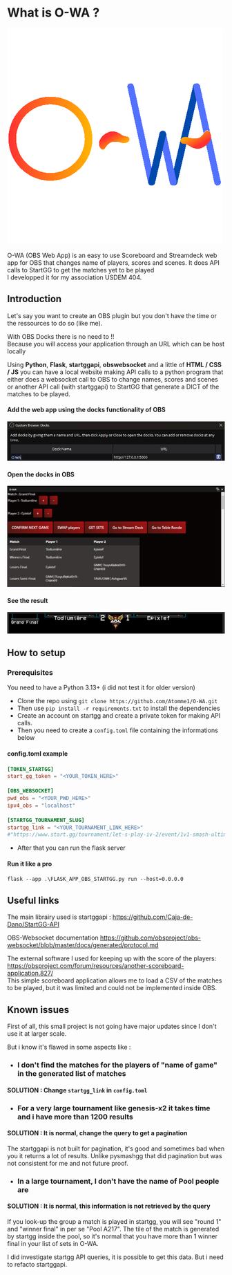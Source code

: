 # What is O-WA ?
![Screenshot](image_for_readMe/O-WA_logo_alpha.png)

O-WA (OBS Web App) is an easy to use Scoreboard and Streamdeck web app for OBS that changes name of players, scores and scenes.
It does API calls to StartGG to get the matches yet to be played\
I developped it for my association USDEM 404.


## Introduction

Let's say you want to create an OBS plugin but you don't have
the time or the ressources to do so (like me).

With OBS Docks there is no need to !!\
Because you will access your application through an URL which can be host locally

Using <b>Python</b>, <b>Flask</b>, <b>startggapi</b>, <b>obswebsocket</b> and a little of <b>HTML / CSS / JS</b> you can have a local website 
making API calls to a python program that either does a websocket call to OBS to change names, scores and scenes or another API call (with startggapi) to 
StartGG that generate a DICT of the matches to be played.
#### Add the web app using the docks functionality of OBS
![Screenshot](image_for_readMe/overview1.png)
#### Open the docks in OBS
![Screenshot](image_for_readMe/overview2.png)
#### See the result
![Screenshot](image_for_readMe/overview3.png)

## How to setup
### Prerequisites
You need to have a Python 3.13+ (i did not test it for older version)
- Clone the repo using ```git clone https://github.com/Atomme1/O-WA.git``` 
- Then use ```pip install -r requirements.txt``` to install the dependencies
- Create an account on startgg and create a private token for making API calls.
- Then you need to create a `config.toml` file containing the informations below
#### config.toml example
````toml
[TOKEN_STARTGG]
start_gg_token = "<YOUR_TOKEN_HERE>"

[OBS_WEBSOCKET]
pwd_obs = "<YOUR_PWD_HERE>"
ipv4_obs = "localhost"

[STARTGG_TOURNAMENT_SLUG]
startgg_link = "<YOUR_TOURNAMENT_LINK_HERE>"
#"https://www.start.gg/tournament/let-s-play-iv-2/event/1v1-smash-ultimate"
````
- After that you can run the flask server
#### Run it like a pro
```
flask --app .\FLASK_APP_OBS_STARTGG.py run --host=0.0.0.0 
```


## Useful links

The main librairy used is startggapi : https://github.com/Caja-de-Dano/StartGG-API

OBS-Websocket documentation https://github.com/obsproject/obs-websocket/blob/master/docs/generated/protocol.md

The external software I used for keeping up with the score of the players: 
https://obsproject.com/forum/resources/another-scoreboard-application.827/ \
This simple scoreboard application allows me to load a CSV of the matches to be played, but it was limited and could not
be implemented inside OBS.

## Known issues

First of all, this small project is not going have major updates since I don't use it at larger scale.

But i know it's flawed in some aspects like :

- ### I don't find the matches for the players of "name of game" in the generated list of matches

#### SOLUTION :  Change `startgg_link` in `config.toml`

- ### For a very large tournament like genesis-x2 it takes time and i have more than 1200 results

#### SOLUTION : It is normal, change the query to get a pagination

The startggapi is not built for pagination, it's good and sometimes bad when you it returns a lot of results.
Unlike pysmashgg that did pagination but was not consistent for me and not future proof.

- ### In a large tournament, I don't have the name of Pool people are

#### SOLUTION : It is normal, this information is not retrieved by the query

If you look-up the group a match is played in startgg, you will see "round 1" and "winner final" in per se "Pool A217".
The tile of the match is generated by startgg inside the pool, so it's normal that you have more than 1 winner final in your list of sets in O-WA.

I did investigate startgg API queries, it is possible to get this data. But i need to refacto startggapi. 